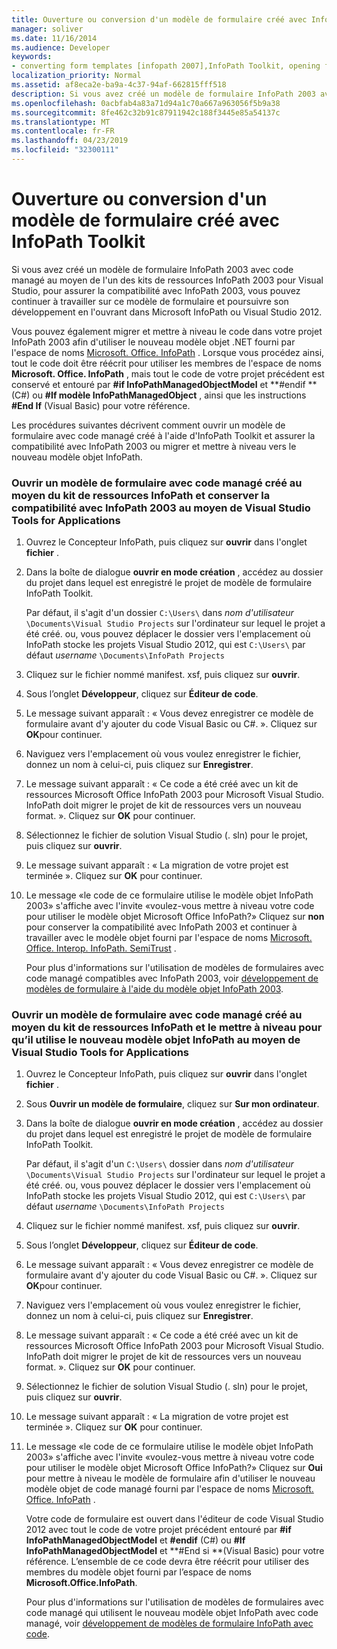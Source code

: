 ```yaml
---
title: Ouverture ou conversion d'un modèle de formulaire créé avec InfoPath Toolkit
manager: soliver
ms.date: 11/16/2014
ms.audience: Developer
keywords:
- converting form templates [infopath 2007],InfoPath Toolkit, opening form templates from,form templates [InfoPath 2007], opening,InfoPath 2007, converting InfoPath Toolkit form templates,opening form templates [InfoPath 2007],form templates [InfoPath 2007], converting,script [InfoPath 2007], converting to managed code
localization_priority: Normal
ms.assetid: af8eca2e-ba9a-4c37-94af-662815fff518
description: Si vous avez créé un modèle de formulaire InfoPath 2003 avec code managé au moyen de l'un des kits de ressources InfoPath 2003 pour Visual Studio, pour assurer la compatibilité avec InfoPath 2003, vous pouvez continuer à travailler sur ce modèle de formulaire et poursuivre son développement en l'ouvrant dans Microsoft InfoPath ou Visual Studio 2012.
ms.openlocfilehash: 0acbfab4a83a71d94a1c70a667a963056f5b9a38
ms.sourcegitcommit: 8fe462c32b91c87911942c188f3445e85a54137c
ms.translationtype: MT
ms.contentlocale: fr-FR
ms.lasthandoff: 04/23/2019
ms.locfileid: "32300111"
---
```

# <a name="open-or-convert-a-form-template-created-with-the-infopath-toolkit"></a>Ouverture ou conversion d'un modèle de formulaire créé avec InfoPath Toolkit

Si vous avez créé un modèle de formulaire InfoPath 2003 avec code managé au moyen de l'un des kits de ressources InfoPath 2003 pour Visual Studio, pour assurer la compatibilité avec InfoPath 2003, vous pouvez continuer à travailler sur ce modèle de formulaire et poursuivre son développement en l'ouvrant dans Microsoft InfoPath ou Visual Studio 2012.
  
Vous pouvez également migrer et mettre à niveau le code dans votre projet InfoPath 2003 afin d'utiliser le nouveau modèle objet .NET fourni par l'espace de noms [Microsoft. Office. InfoPath](https://msdn.microsoft.com/library/Microsoft.Office.InfoPath.aspx) . Lorsque vous procédez ainsi, tout le code doit être réécrit pour utiliser les membres de l'espace de noms **Microsoft. Office. InfoPath** , mais tout le code de votre projet précédent est conservé et entouré par **#if InfoPathManagedObjectModel** et **#endif **(C#) ou **#If modèle InfoPathManagedObject** , ainsi que les instructions **#End If** (Visual Basic) pour votre référence. 
  
Les procédures suivantes décrivent comment ouvrir un modèle de formulaire avec code managé créé à l'aide d'InfoPath Toolkit et assurer la compatibilité avec InfoPath 2003 ou migrer et mettre à niveau vers le nouveau modèle objet InfoPath. 
  
### <a name="open-a-managed-code-form-template-created-with-the-infopath-toolkit-and-maintain-compatibility-with-infopath-2003-using-visual-studio-tools-for-applications"></a>Ouvrir un modèle de formulaire avec code managé créé au moyen du kit de ressources InfoPath et conserver la compatibilité avec InfoPath 2003 au moyen de Visual Studio Tools for Applications

1. Ouvrez le Concepteur InfoPath, puis cliquez sur **ouvrir** dans l'onglet **fichier** . 
    
2. Dans la boîte de dialogue **ouvrir en mode création** , accédez au dossier du projet dans lequel est enregistré le projet de modèle de formulaire InfoPath Toolkit. 
    
    Par défaut, il s'agit d'un dossier `C:\Users\` dans *nom d'utilisateur* `\Documents\Visual Studio Projects` sur l'ordinateur sur lequel le projet a été créé.   ou, vous pouvez déplacer le dossier vers l'emplacement où InfoPath stocke les projets Visual Studio 2012, qui est `C:\Users\` par défaut *username*  `\Documents\InfoPath Projects`
    
3. Cliquez sur le fichier nommé manifest. xsf, puis cliquez sur **ouvrir**.
    
4. Sous l’onglet **Développeur**, cliquez sur **Éditeur de code**.
    
5. Le message suivant apparaît : « Vous devez enregistrer ce modèle de formulaire avant d'y ajouter du code Visual Basic ou C#. ». Cliquez sur **OK**pour continuer. 
    
6. Naviguez vers l'emplacement où vous voulez enregistrer le fichier, donnez un nom à celui-ci, puis cliquez sur **Enregistrer**.
    
7. Le message suivant apparaît : « Ce code a été créé avec un kit de ressources Microsoft Office InfoPath 2003 pour Microsoft Visual Studio. InfoPath doit migrer le projet de kit de ressources vers un nouveau format. ». Cliquez sur **OK** pour continuer. 
    
8. Sélectionnez le fichier de solution Visual Studio (. sln) pour le projet, puis cliquez sur **ouvrir**.
    
9. Le message suivant apparaît : « La migration de votre projet est terminée ». Cliquez sur **OK** pour continuer. 
    
10. Le message «le code de ce formulaire utilise le modèle objet InfoPath 2003» s'affiche avec l'invite «voulez-vous mettre à niveau votre code pour utiliser le modèle objet Microsoft Office InfoPath?» Cliquez sur **non** pour conserver la compatibilité avec InfoPath 2003 et continuer à travailler avec le modèle objet fourni par l'espace de noms [Microsoft. Office. Interop. InfoPath. SemiTrust](https://msdn.microsoft.com/library/Microsoft.Office.Interop.InfoPath.SemiTrust.aspx) . 
    
    Pour plus d'informations sur l'utilisation de modèles de formulaires avec code managé compatibles avec InfoPath 2003, voir [développement de modèles de formulaire à l'aide du modèle objet InfoPath 2003](developing-form-templates-using-the-infopath-2003-object-model.md).
    
### <a name="open-a-managed-code-form-template-created-with-the-infopath-toolkit-and-upgrade-it-to-use-the-new-infopath-object-model-using-visual-studio-tools-for-applications"></a>Ouvrir un modèle de formulaire avec code managé créé au moyen du kit de ressources InfoPath et le mettre à niveau pour qu’il utilise le nouveau modèle objet InfoPath au moyen de Visual Studio Tools for Applications

1. Ouvrez le Concepteur InfoPath, puis cliquez sur **ouvrir** dans l'onglet **fichier** . 
    
2. Sous **Ouvrir un modèle de formulaire**, cliquez sur **Sur mon ordinateur**.
    
3. Dans la boîte de dialogue **ouvrir en mode création** , accédez au dossier du projet dans lequel est enregistré le projet de modèle de formulaire InfoPath Toolkit. 
    
    Par défaut, il s'agit d'un `C:\Users\` dossier dans *nom d'utilisateur* `\Documents\Visual Studio Projects` sur l'ordinateur sur lequel le projet a été créé.   ou, vous pouvez déplacer le dossier vers l'emplacement où InfoPath stocke les projets Visual Studio 2012, qui est `C:\Users\` par défaut *username*  `\Documents\InfoPath Projects`
    
4. Cliquez sur le fichier nommé manifest. xsf, puis cliquez sur **ouvrir**.
    
5. Sous l’onglet **Développeur**, cliquez sur **Éditeur de code**.
    
6. Le message suivant apparaît : « Vous devez enregistrer ce modèle de formulaire avant d'y ajouter du code Visual Basic ou C#. ». Cliquez sur **OK**pour continuer. 
    
7. Naviguez vers l'emplacement où vous voulez enregistrer le fichier, donnez un nom à celui-ci, puis cliquez sur **Enregistrer**.
    
8. Le message suivant apparaît : « Ce code a été créé avec un kit de ressources Microsoft Office InfoPath 2003 pour Microsoft Visual Studio. InfoPath doit migrer le projet de kit de ressources vers un nouveau format. ». Cliquez sur **OK** pour continuer. 
    
9. Sélectionnez le fichier de solution Visual Studio (. sln) pour le projet, puis cliquez sur **ouvrir**.
    
10. Le message suivant apparaît : « La migration de votre projet est terminée ». Cliquez sur **OK** pour continuer. 
    
11. Le message «le code de ce formulaire utilise le modèle objet InfoPath 2003» s'affiche avec l'invite «voulez-vous mettre à niveau votre code pour utiliser le modèle objet Microsoft Office InfoPath?» Cliquez sur **Oui** pour mettre à niveau le modèle de formulaire afin d'utiliser le nouveau modèle objet de code managé fourni par l'espace de noms [Microsoft. Office. InfoPath](https://msdn.microsoft.com/library/Microsoft.Office.InfoPath.aspx) . 
    
    Votre code de formulaire est ouvert dans l'éditeur de code Visual Studio 2012 avec tout le code de votre projet précédent entouré par **#if** **InfoPathManagedObjectModel** et **#endif** (C#) ou **#If InfoPathManagedObjectModel** et **#End si **(Visual Basic) pour votre référence. L’ensemble de ce code devra être réécrit pour utiliser des membres du modèle objet fourni par l’espace de noms **Microsoft.Office.InfoPath**. 
    
    Pour plus d'informations sur l'utilisation de modèles de formulaires avec code managé qui utilisent le nouveau modèle objet InfoPath avec code managé, voir [développement de modèles de formulaire InfoPath avec code](developing-infopath-form-templates-with-code.md).
    

